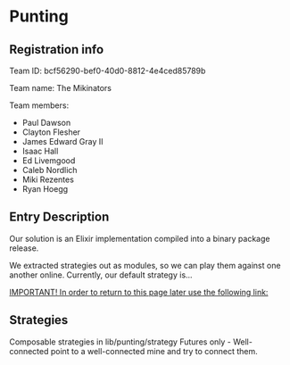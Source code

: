 # Punting

## Registration info ##

Team ID: bcf56290-bef0-40d0-8812-4e4ced85789b

Team name: The Mikinators

Team members:
* Paul Dawson
* Clayton Flesher
* James Edward Gray II
* Isaac Hall
* Ed Livemgood
* Caleb Nordlich
* Miki Rezentes
* Ryan Hoegg

## Entry Description

Our solution is an Elixir implementation compiled into a binary package release.

We extracted strategies out as modules, so we can play them against one another online. Currently, our default strategy is...

[IMPORTANT! In order to return to this page later use the following link:](http://punter.inf.ed.ac.uk:9000/update/?token=bcf56290-bef0-40d0-8812-4e4ced85789b)

## Strategies
Composable strategies in lib/punting/strategy
Futures only - Well-connected point to a well-connected mine and try to connect them.
